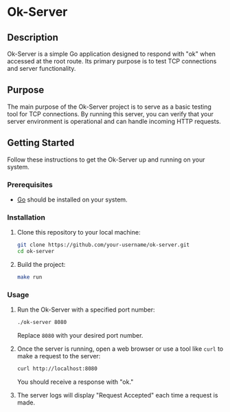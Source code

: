 # Ok-Server

## Description
Ok-Server is a simple Go application designed to respond with "ok" when accessed at the root route. Its primary purpose is to test TCP connections and server functionality.

## Purpose
The main purpose of the Ok-Server project is to serve as a basic testing tool for TCP connections. By running this server, you can verify that your server environment is operational and can handle incoming HTTP requests.

## Getting Started
Follow these instructions to get the Ok-Server up and running on your system.

### Prerequisites
- [Go](https://golang.org/doc/install) should be installed on your system.

### Installation
1. Clone this repository to your local machine:

    ```sh
    git clone https://github.com/your-username/ok-server.git
    cd ok-server
    ```

2. Build the project:

    ```sh
    make run
    ```

### Usage
1. Run the Ok-Server with a specified port number:

    ```sh
    ./ok-server 8080
    ```

    Replace `8080` with your desired port number.

2. Once the server is running, open a web browser or use a tool like `curl` to make a request to the server:

    ```sh
    curl http://localhost:8080
    ```

    You should receive a response with "ok."

3. The server logs will display "Request Accepted" each time a request is made.